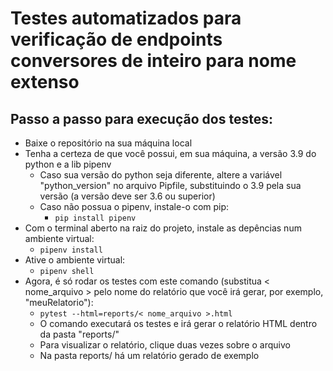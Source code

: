 # Testes automatizados para verificação de endpoints conversores de inteiro para nome extenso

## Passo a passo para execução dos testes:

* Baixe o repositório na sua máquina local
* Tenha a certeza de que você possui, em sua máquina, a versão 3.9 do python e a lib pipenv
    * Caso sua versão do python seja diferente, altere a variável "python_version" no arquivo Pipfile, substituindo o 3.9 pela sua versão (a versão deve ser 3.6 ou superior)
    * Caso não possua o pipenv, instale-o com pip:
        * ```pip install pipenv```
* Com o terminal aberto na raiz do projeto, instale as depências num ambiente virtual:
    * ```pipenv install```
* Ative o ambiente virtual:
    * ```pipenv shell```
* Agora, é só rodar os testes com este comando (substitua < nome_arquivo > pelo nome do relatório que você irá gerar, por exemplo, "meuRelatorio"):
    * ```pytest --html=reports/< nome_arquivo >.html```
    * O comando executará os testes e irá gerar o relatório HTML dentro da pasta "reports/"
    * Para visualizar o relatório, clique duas vezes sobre o arquivo
    * Na pasta reports/ há um relatório gerado de exemplo